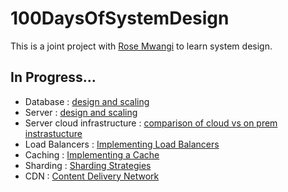 # 100DaysOfSystemDesign
This is a joint project with [Rose Mwangi](https://github.com/RWambui) to learn system design.

## **In Progress...**
* Database : [design and scaling](https://github.com/KiptoonKipkurui/100DaysOfSystemDesign/blob/main/progress/DAYONE.md)
* Server : [design and scaling](https://github.com/KiptoonKipkurui/100DaysOfSystemDesign/blob/main/progress/DAYTWO.md)
* Server cloud infrastructure : [comparison of cloud vs on prem instrastucture](https://github.com/KiptoonKipkurui/100DaysOfSystemDesign/blob/main/progress/DAYTHREE.md)
* Load Balancers : [Implementing Load Balancers](https://github.com/KiptoonKipkurui/100DaysOfSystemDesign/blob/main/progress/DAY7.md#loadbalancers)
* Caching : [Implementing a Cache](https://github.com/KiptoonKipkurui/100DaysOfSystemDesign/blob/main/progress/DAY7.md#caching)
* Sharding : [Sharding Strategies](https://github.com/KiptoonKipkurui/100DaysOfSystemDesign/blob/main/progress/DAY7.md#sharding)
* CDN : [Content Delivery Network](https://github.com/KiptoonKipkurui/100DaysOfSystemDesign/blob/main/progress/DAY7.md#cdn)

